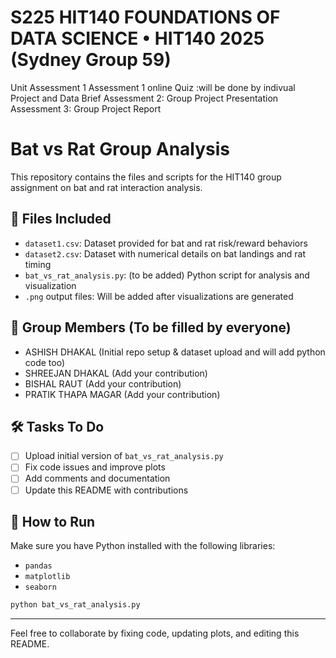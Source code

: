 # S225 HIT140 FOUNDATIONS OF DATA SCIENCE • HIT140 2025 (Sydney Group 59)
Unit Assessment 1
Assessment 1
online Quiz :will be done by indivual
Project and Data Brief
Assessment 2: Group Project Presentation
Assessment 3: Group Project Report
# Bat vs Rat Group Analysis
This repository contains the files and scripts for the HIT140 group assignment on bat and rat interaction analysis.

## 📁 Files Included
- `dataset1.csv`: Dataset provided for bat and rat risk/reward behaviors
- `dataset2.csv`: Dataset with numerical details on bat landings and rat timing
- `bat_vs_rat_analysis.py`: (to be added) Python script for analysis and visualization
- `.png` output files: Will be added after visualizations are generated

## 👥 Group Members (To be filled by everyone)
- ASHISH DHAKAL (Initial repo setup & dataset upload and will add python code too)
- SHREEJAN DHAKAL (Add your contribution)
- BISHAL RAUT (Add your contribution)
- PRATIK THAPA MAGAR (Add your contribution)

## 🛠️ Tasks To Do
- [ ] Upload initial version of `bat_vs_rat_analysis.py` 
- [ ] Fix code issues and improve plots
- [ ] Add comments and documentation
- [ ] Update this README with contributions

## 🚀 How to Run
Make sure you have Python installed with the following libraries:
- `pandas`
- `matplotlib`
- `seaborn`

```bash
python bat_vs_rat_analysis.py
```

---
Feel free to collaborate by fixing code, updating plots, and editing this README.

